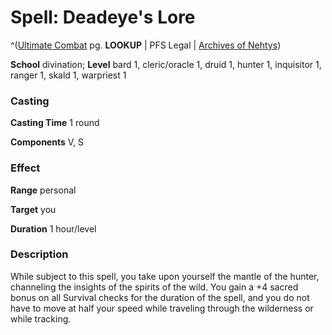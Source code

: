 # Spell: Deadeye's Lore

^([Ultimate Combat][ss-deadeye-s-lore] pg. **LOOKUP** | PFS Legal | [Archives of Nehtys][sn-deadeye-s-lore])

**School** divination; **Level** bard 1, cleric/oracle 1, druid 1, hunter 1, inquisitor 1, ranger 1, skald 1, warpriest 1

### Casting

**Casting Time** 1 round  

**Components** V, S

### Effect

**Range** personal  

**Target** you  

**Duration** 1 hour/level

### Description

While subject to this spell, you take upon yourself the mantle of the hunter, channeling the insights of the spirits of the wild. You gain a +4 sacred bonus on all Survival checks for the duration of the spell, and you do not have to move at half your speed while traveling through the wilderness or while tracking.

[ss-deadeye-s-lore]: http://paizo.com/pathfinderRPG/v57
[sn-deadeye-s-lore]: http://www.archivesofnethys.com/SpellDisplay.aspx?ItemName=Deadeye%27s%20Lore